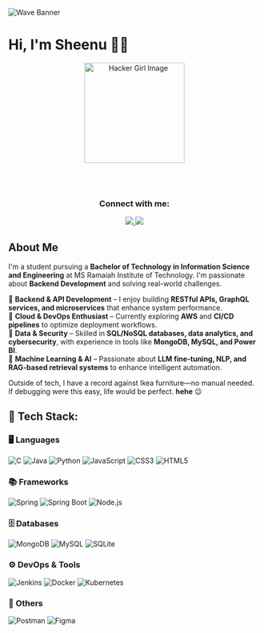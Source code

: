 ![Wave Banner](https://capsule-render.vercel.app/api?type=waving&color=gradient&text=🚀%20Access%20Granted!%20Howdy?&height=180&section=header&fontSize=45)

# Hi, I'm Sheenu 👋🏼  

<!-- Centered container -->
<div align="center">

  <!-- Profile Image -->
  <img src="https://github.com/user-attachments/assets/6a839a26-4225-476f-be9b-ca6d56161af1" 
       alt="Hacker Girl Image" width="200">

  <br><br>

  <!-- Contact Info -->
  <h3>Connect with me:</h3>

  <a href="https://www.linkedin.com/in/sheenu-jain-1103-msrit">
    <img src="https://img.shields.io/badge/LinkedIn-0A66C2?style=for-the-badge&logo=linkedin&logoColor=white">
  </a>

  <a href="mailto:sheenu.pro@gmail.com">
    <img src="https://img.shields.io/badge/Email-D14836?style=for-the-badge&logo=gmail&logoColor=white">
  </a>

</div>

## About Me  
I'm a student pursuing a **Bachelor of Technology in Information Science and Engineering** at MS Ramaiah Institute of Technology. I'm passionate about **Backend Development** and solving real-world challenges.  

🔹 **Backend & API Development** – I enjoy building **RESTful APIs, GraphQL services, and microservices** that enhance system performance.  
🔹 **Cloud & DevOps Enthusiast** – Currently exploring **AWS** and **CI/CD pipelines** to optimize deployment workflows.  
🔹 **Data & Security** – Skilled in **SQL/NoSQL databases, data analytics, and cybersecurity**, with experience in tools like **MongoDB, MySQL, and Power BI**.  
🔹 **Machine Learning & AI** – Passionate about **LLM fine-tuning, NLP, and RAG-based retrieval systems** to enhance intelligent automation.  

Outside of tech, I have a record against Ikea furniture—no manual needed. If debugging were this easy, life would be perfect. **hehe** 😉  

## 🚀 Tech Stack:

### 🖥️ Languages  
![C](https://img.shields.io/badge/C-00599C?style=for-the-badge&logo=c&logoColor=white)
![Java](https://img.shields.io/badge/Java-007396?style=for-the-badge&logo=java&logoColor=white)
![Python](https://img.shields.io/badge/Python-3776AB?style=for-the-badge&logo=python&logoColor=white)
![JavaScript](https://img.shields.io/badge/JavaScript-F7DF1E?style=for-the-badge&logo=javascript&logoColor=black)
![CSS3](https://img.shields.io/badge/CSS3-1572B6?style=for-the-badge&logo=css3&logoColor=white)
![HTML5](https://img.shields.io/badge/HTML5-E34F26?style=for-the-badge&logo=html5&logoColor=white)

### 📚 Frameworks  
![Spring](https://img.shields.io/badge/Spring-6DB33F?style=for-the-badge&logo=spring&logoColor=white)
![Spring Boot](https://img.shields.io/badge/Spring%20Boot-6DB33F?style=for-the-badge&logo=springboot&logoColor=white)
![Node.js](https://img.shields.io/badge/Node.js-339933?style=for-the-badge&logo=nodedotjs&logoColor=white)

### 🗄️ Databases  
![MongoDB](https://img.shields.io/badge/MongoDB-47A248?style=for-the-badge&logo=mongodb&logoColor=white)
![MySQL](https://img.shields.io/badge/MySQL-00000F?style=for-the-badge&logo=mysql&logoColor=white)
![SQLite](https://img.shields.io/badge/SQLite-003B57?style=for-the-badge&logo=sqlite&logoColor=white)

### ⚙️ DevOps & Tools  
![Jenkins](https://img.shields.io/badge/Jenkins-D24939?style=for-the-badge&logo=jenkins&logoColor=white)
![Docker](https://img.shields.io/badge/Docker-2496ED?style=for-the-badge&logo=docker&logoColor=white)
![Kubernetes](https://img.shields.io/badge/Kubernetes-326CE5?style=for-the-badge&logo=kubernetes&logoColor=white)

### 🔧 Others  
![Postman](https://img.shields.io/badge/Postman-FF6C37?style=for-the-badge&logo=postman&logoColor=white)
![Figma](https://img.shields.io/badge/Figma-F24E1E?style=for-the-badge&logo=figma&logoColor=white)

